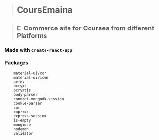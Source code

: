 > # CoursEmaina

> ## E-Commerce site for Courses from different Platforms

### Made with ``` create-react-app ```
### Packages

```
    material-ui/cor
    material-ui/icon
    axios
    bcrypt
    bcryptjs
    body-parser
    connect-mongodb-session
    cookie-parser
    cor
    express
    express-session
    is-empty
    mongoose
    nodemon
    validator
```
